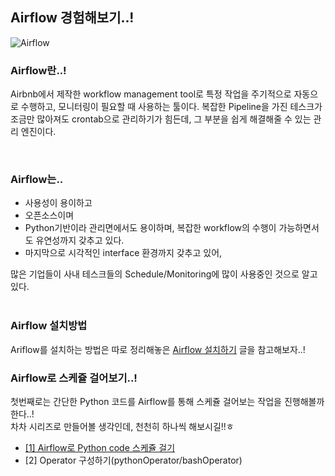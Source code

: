 ## Airflow 경험해보기..!

![Airflow](https://airflow.apache.org/images/feature-image.png)


### Airflow란..!
Airbnb에서 제작한 workflow management tool로 특정 작업을 주기적으로 자동으로 수행하고, 모니터링이 필요할 때 사용하는 툴이다. 복잡한 Pipeline을 가진 테스크가 조금만 많아져도 crontab으로 관리하기가 힘든데, 그 부분을 쉽게 해결해줄 수 있는 관리 엔진이다.  

<br/>  


### Airflow는..
* 사용성이 용이하고
* 오픈소스이며
* Python기반이라 관리면에서도 용이하며, 복잡한 workflow의 수행이 가능하면서도 유연성까지 갖추고 있다.
* 마지막으로 시각적인 interface 환경까지 갖추고 있어,

많은 기업들이 사내 테스크들의 Schedule/Monitoring에 많이 사용중인 것으로 알고 있다.  
<br/>  


### Airflow 설치방법  

Ariflow를 설치하는 방법은 따로 정리해놓은 [Airflow 설치하기](https://github.com/Hgene/airflow_tutorials/blob/master/install_airflow.md) 글을 참고해보자..!
<br/>  


### Airflow로 스케쥴 걸어보기..!

첫번째로는 간단한 Python 코드를 Airflow를 통해 스케쥴 걸어보는 작업을 진행해볼까 한다..!  
차차 시리즈로 만들어볼 생각인데, 천천히 하나씩 해보시길!!ㅎ

* [[1] Airflow로 Python code 스케쥴 걸기](https://github.com/Hgene/airflow_tutorials/blob/master/rec1_scheduling.md)
* [2] Operator 구성하기(pythonOperator/bashOperator)




